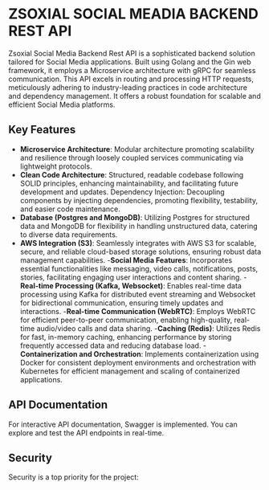 # ZSOXIAL SOCIAL MEADIA BACKEND REST API
Zsoxial Social Media Backend Rest API is a sophisticated backend solution tailored for Social
Media applications. Built using Golang and the Gin web framework, it employs a Microservice
architecture with gRPC for seamless communication. This API excels in routing and processing
HTTP requests, meticulously adhering to industry-leading practices in code architecture and
dependency management. It offers a robust foundation for scalable and efficient Social Media
platforms.

## Key Features
- **Microservice Architecture**: Modular architecture promoting scalability and resilience
through loosely coupled services communicating via lightweight protocols.
- **Clean Code Architecture**: Structured, readable codebase following SOLID principles,
enhancing maintainability, and facilitating future development and updates.
Dependency Injection: Decoupling components by injecting dependencies, promoting
flexibility, testability, and easier code maintenance.
- **Database (Postgres and MongoDB)**: Utilizing Postgres for structured data and MongoDB for
flexibility in handling unstructured data, catering to diverse data requirements.
- **AWS Integration (S3)**: Seamlessly integrates with AWS S3 for scalable, secure, and reliable
cloud-based storage solutions, ensuring robust data management capabilities.
-**Social Media Features**: Incorporates essential functionalities like messaging, video calls,
notifications, posts, stories, facilitating engaging user interactions and content sharing.
-**Real-time Processing (Kafka, Websocket)**: Enables real-time data processing using Kafka for
distributed event streaming and Websocket for bidirectional communication, ensuring
timely updates and interactions.
-**Real-time Communication (WebRTC)**: Employs WebRTC for efficient peer-to-peer
communication, enabling high-quality, real-time audio/video calls and data sharing.
-**Caching (Redis)**: Utilizes Redis for fast, in-memory caching, enhancing performance by
storing frequently accessed data and reducing database load.
-**Containerization and Orchestration**: Implements containerization using Docker for
consistent deployment environments and orchestration with Kubernetes for efficient
management and scaling of containerized applications.


## API Documentation

For interactive API documentation, Swagger is implemented. You can explore and test the API endpoints in real-time.

## Security

Security is a top priority for the project:
